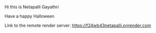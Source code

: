Hi this is Netapalli Gayathri 

Have a happy Halloween

Link to the remote render server: <https://f24wb43netapalli.onrender.com>
